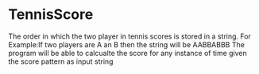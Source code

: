 # TennisScore

The order in which the two player in tennis scores is stored in a string. For Example:If two players are A an B then the string will be AABBABBB The program will be able to calcualte the score for any instance of time given the score pattern as input string
